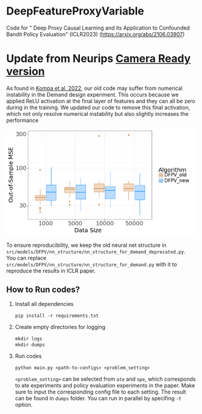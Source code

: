 # DeepFeatureProxyVariable
Code for "
Deep Proxy Causal Learning and its Application to Confounded Bandit Policy Evaluation" (ICLR2023) (https://arxiv.org/abs/2106.03907)

# Update from Neurips [Camera Ready version](https://proceedings.neurips.cc/paper/2021/file/dcf3219715a7c9cd9286f19db46f2384-Paper.pdf)
As found in [Kompa et al. 2022](https://arxiv.org/pdf/2205.09824.pdf), our old code may suffer from numerical instability in the Demand design experiment. This occurs because we applied ReLU activation at the final layer of features and they can all be zero during in the training. We updated our code to remove this final activation, which not only resolve numerical instability but also slightly increases the performance

![images](misc/Comparison_of_having_ReLU.png)

To ensure reproducibility, we keep the old neural net structure in ``src/models/DFPV/nn_structure/nn_structure_for_demand_deprecated.py``. You can replace ``src/models/DFPV/nn_structure/nn_structure_for_demand.py`` with it to reproduce the results in ICLR paper.

## How to Run codes?

1. Install all dependencies
   ```
   pip install -r requirements.txt
   ```
2. Create empty directories for logging
   ```
   mkdir logs
   mkdir dumps
   ```
3. Run codes
   ```
   python main.py <path-to-configs> <problem_setting>
   ```
   `<problem_setting>` can be selected from `ate` and `ope`, which corresponds to ate experiments and policy evaluation experiments in the paper. Make sure to input the corresponding config file to each setting. The result can be found in `dumps` folder. You can run in parallel by specifing  `-t` option.
